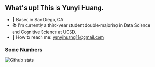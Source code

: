 ## What's up! This is Yunyi Huang.

- 🌴 Based in San Diego, CA
- 📚 I'm currently a third-year student double-majoring in Data Science and Cognitive Science at UCSD.
- 📧 How to reach me: yunyihuang11@gmail.com

### Some Numbers

![Github stats](https://github-readme-stats.vercel.app/api?username=yunyihuang)
